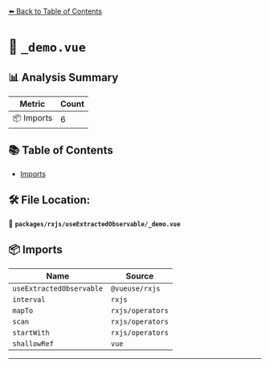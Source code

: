 [⬅️ Back to Table of Contents](../../../index.md)

# 📄 `_demo.vue`

## 📊 Analysis Summary

| Metric | Count |
|--------|-------|
| 📦 Imports | 6 |

## 📚 Table of Contents

- [Imports](#imports)

## 🛠️ File Location:
📂 **`packages/rxjs/useExtractedObservable/_demo.vue`**

## 📦 Imports

| Name | Source |
|------|--------|
| `useExtractedObservable` | `@vueuse/rxjs` |
| `interval` | `rxjs` |
| `mapTo` | `rxjs/operators` |
| `scan` | `rxjs/operators` |
| `startWith` | `rxjs/operators` |
| `shallowRef` | `vue` |


---